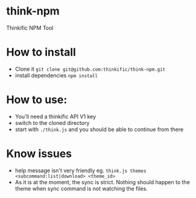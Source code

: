 # think-npm
Thinkific NPM Tool

# How to install
* Clone it `git clone git@github.com:thinkific/think-npm.git`
* install dependencies `npm install`

# How to use:
* You'll need a thinkific API V1 key
* switch to the cloned directory
* start with `./think.js` and you should be able to continue from there

# Know issues
* help message isn't very friendly eg. `think.js themes <subcommand:list|download> <theme_id>`
* As it is at the moment, the sync is strict. Nothing should happen to the theme when sync command
is not watching the files.